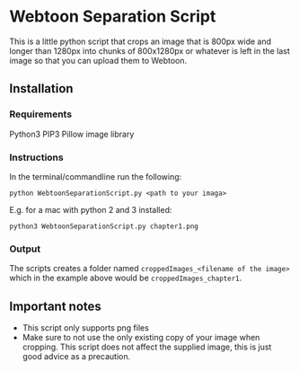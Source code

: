 # Webtoon Separation Script

This is a little python script that crops an image that is 800px wide and longer 
than 1280px into chunks of 800x1280px or whatever is left in the last image so
that you can upload them to Webtoon.

## Installation

### Requirements
Python3
PIP3
Pillow image library

### Instructions

In the terminal/commandline run the following:

    python WebtoonSeparationScript.py <path to your imaga>

E.g. for a mac with python 2 and 3 installed:

    python3 WebtoonSeparationScript.py chapter1.png

### Output

The scripts creates a folder named `croppedImages_<filename of the image>` which in the example above would be `croppedImages_chapter1`.


## Important notes
* This script only supports png files
* Make sure to not use the only existing copy of your image when cropping. This script does not affect the supplied image, this is just good advice as a precaution.
